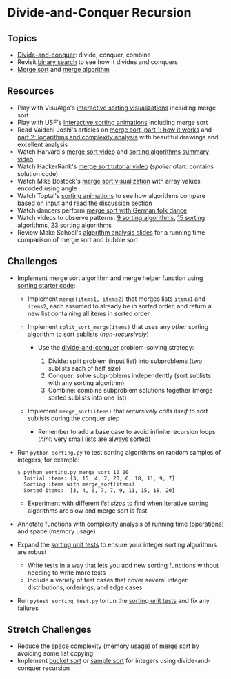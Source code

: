 # Divide-and-Conquer Recursion

## Topics

- [Divide-and-conquer][recursion]: divide, conquer, combine
- Revisit [binary search] to see how it divides and conquers
- [Merge sort] and [merge algorithm] 

<!-- ### Slides Slides can be found [here](https://docs.google.com/presentation/d/14PXnMmyBbbAEFmL_clksOiwXkWFvMCd5bCBmav5UU3g/edit#slide=id.p) -->

 ## Resources

- Play with VisuAlgo's [interactive sorting visualizations][visualgo sorting] including merge sort
- Play with USF's [interactive sorting animations][usf sorting] including merge sort
- Read Vaidehi Joshi's articles on [merge sort, part 1: how it works][basecs merge sort 1] and [part 2: logarithms and complexity analysis][basecs merge sort 2] with beautiful drawings and excellent analysis
- Watch Harvard's [merge sort video] and [sorting algorithms summary video]
- Watch HackerRank's [merge sort tutorial video] (_spoiler alert:_ contains solution code)
- Watch Mike Bostock's [merge sort visualization] with array values encoded using angle
- Watch Toptal's [sorting animations] to see how algorithms compare based on input and read the discussion section
- Watch dancers perform [merge sort with German folk dance]
- Watch videos to observe patterns: [9 sorting algorithms], [15 sorting algorithms], [23 sorting algorithms]
- Review Make School's [algorithm analysis slides] for a running time comparison of merge sort and bubble sort

## Challenges

- Implement merge sort algorithm and merge helper function using [sorting starter code]:

  - Implement `merge(items1, items2)` that merges lists `items1` and `items2`, each assumed to already be in sorted order, and return a new list containing all items in sorted order
  - Implement `split_sort_merge(items)` that uses any _other_ sorting algorithm to sort sublists (_non-recursively_)

    - Use the [divide-and-conquer] problem-solving strategy:

      1. Divide: split problem (input list) into subproblems (two sublists each of half size)
      2. Conquer: solve subproblems independently (sort sublists with any sorting algorithm)
      3. Combine: combine subproblem solutions together (merge sorted sublists into one list)

  - Implement `merge_sort(items)` that _recursively calls itself_ to sort sublists during the conquer step

    - Remember to add a base case to avoid infinite recursion loops (_hint:_ very small lists are always sorted)

- Run `python sorting.py` to test sorting algorithms on random samples of integers, for example:

  ```
  $ python sorting.py merge_sort 10 20
    Initial items: [3, 15, 4, 7, 20, 6, 18, 11, 9, 7]
    Sorting items with merge_sort(items)
    Sorted items:  [3, 4, 6, 7, 7, 9, 11, 15, 18, 20]
  ```

  - Experiment with different _list sizes_ to find when iterative sorting algorithms are slow and merge sort is fast

- Annotate functions with complexity analysis of running time (operations) and space (memory usage)

- Expand the [sorting unit tests] to ensure your integer sorting algorithms are robust

  - Write tests in a way that lets you add new sorting functions without needing to write more tests
  - Include a variety of test cases that cover several integer distributions, orderings, and edge cases

- Run `pytest sorting_test.py` to run the [sorting unit tests] and fix any failures

## Stretch Challenges

- Reduce the space complexity (memory usage) of merge sort by avoiding some list copying
- Implement [bucket sort] or [sample sort] for integers using divide-and-conquer recursion

[15 sorting algorithms]: https://www.youtube.com/watch?v=kPRA0W1kECg
[23 sorting algorithms]: https://www.youtube.com/watch?v=rqI6KT6cOas
[3 sorting algorithms]: https://www.youtube.com/watch?v=jHPexHsDxwQ
[9 sorting algorithms]: https://www.youtube.com/watch?v=ZZuD6iUe3Pc
[algorithm analysis slides]: slides/AlgorithmAnalysis.pdf
[basecs merge sort 1]: https://medium.com/basecs/making-sense-of-merge-sort-part-1-49649a143478
[basecs merge sort 2]: https://medium.com/basecs/making-sense-of-merge-sort-part-2-be8706453209
[binary search]: https://en.wikipedia.org/wiki/Binary_search_algorithm
[bucket sort]: https://en.wikipedia.org/wiki/Bucket_sort
[divide-and-conquer]: https://en.wikipedia.org/wiki/Divide-and-conquer_algorithm
[merge algorithm]: https://en.wikipedia.org/wiki/Merge_algorithm
[merge sort]: https://en.wikipedia.org/wiki/Merge_sort
[merge sort tutorial video]: https://www.youtube.com/watch?v=KF2j-9iSf4Q
[merge sort video]: https://www.youtube.com/watch?v=sWtYJv_YXbo
[merge sort visualization]: http://bl.ocks.org/mbostock/1243323
[merge sort with german folk dance]: https://www.youtube.com/watch?v=dENca26N6V4
[recursion]: https://en.wikipedia.org/wiki/Recursion_(computer_science)
[sample sort]: https://en.wikipedia.org/wiki/Samplesort
[sorting algorithms summary video]: https://www.youtube.com/watch?v=B6l7AJYgCOI
[sorting animations]: https://www.toptal.com/developers/sorting-algorithms/
[sorting starter code]: ../Code/sorting_recursive.py
[sorting unit tests]: ../Code/sorting_test.py
[usf sorting]: https://www.cs.usfca.edu/~galles/visualization/ComparisonSort.html
[visualgo sorting]: https://visualgo.net/en/sorting